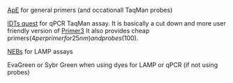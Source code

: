 [ApE](https://jorgensen.biology.utah.edu/wayned/ape/) for general primers (and occationall TaqMan probes)

[IDTs quest](https://eu.idtdna.com/pages/tools/primerquest) for qPCR TaqMan assay.
It is basically a cut down and more user friendly version of [Primer3](https://primer3.ut.ee/)
It also provides cheap primers($4 per primer for 25nm) and probes($100).

[NEBs](https://lamp.neb.com/) for LAMP assays

EvaGreen or Sybr Green when using dyes for LAMP or qPCR (if not using probes)
